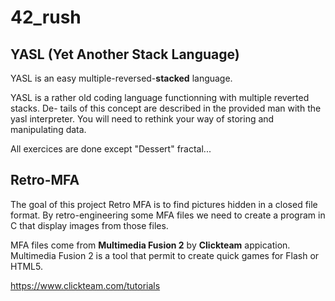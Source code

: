 # 42_rush

## YASL (Yet Another Stack Language)
YASL is an easy multiple-reversed-**stacked** language.

YASL is a rather old coding language functionning with multiple reverted stacks. De-
tails of this concept are described in the provided man with the yasl interpreter. You
will need to rethink your way of storing and manipulating data.

All exercices are done except "Dessert" fractal...

## Retro-MFA
The goal of this project Retro MFA is to find pictures hidden in a closed file format. 
By retro-engineering some MFA files we need to create a program in C that display images from those files.

MFA files come from **Multimedia Fusion 2** by **Clickteam** appication.
Multimedia Fusion 2 is a tool that permit to create quick games for Flash or HTML5. 

https://www.clickteam.com/tutorials